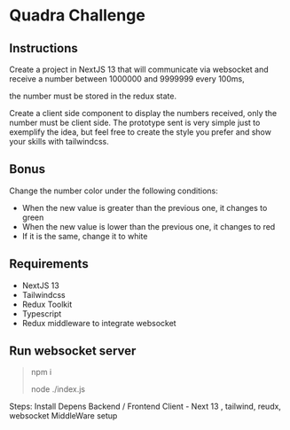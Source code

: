 # Quadra Challenge

## Instructions
Create a project in NextJS 13
 that will communicate via websocket
  and receive a number between 1000000 and 9999999 every 100ms,
  
   the number must be stored in the redux state. 
   
   Create a client side component to display the numbers received, only the number must be client side. 
   The prototype sent is very simple just to exemplify the idea, 
   but feel free to create the style you prefer and show your skills with tailwindcss.

## Bonus
Change the number color under the following conditions:
* When the new value is greater than the previous one, it changes to green
* When the new value is lower than the previous one, it changes to red
* If it is the same, change it to white

## Requirements
* NextJS 13
* Tailwindcss
* Redux Toolkit
* Typescript
* Redux middleware to integrate websocket

## Run websocket server
> npm i
> 
> node ./index.js 

Steps: Install Depens
Backend /
Frontend Client - Next 13 , tailwind, reudx, websocket
MiddleWare setup 
